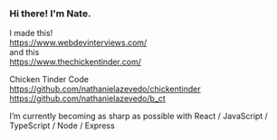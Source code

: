 ### Hi there! I'm Nate.


I made this! <br>
https://www.webdevinterviews.com/ <br>
and this <br>
https://www.thechickentinder.com/ <br>


Chicken Tinder Code <br>
https://github.com/nathanielazevedo/chickentinder<br>
https://github.com/nathanielazevedo/b_ct <br>



I’m currently becoming as sharp as possible with React / JavaScript / TypeScript / Node / Express <br>

<!--
**nathanielazevedo/nathanielazevedo** is a ✨ _special_ ✨ repository because its `README.md` (this file) appears on your GitHub profile.

Here are some ideas to get you started:

- 🔭 I’m currently working on ...
- 🌱 I’m currently learning ...
- 👯 I’m looking to collaborate on ...
- 🤔 I’m looking for help with ...
- 💬 Ask me about ...
- 📫 How to reach me: ...
- 😄 Pronouns: ...
- ⚡ Fun fact: ...
-->
